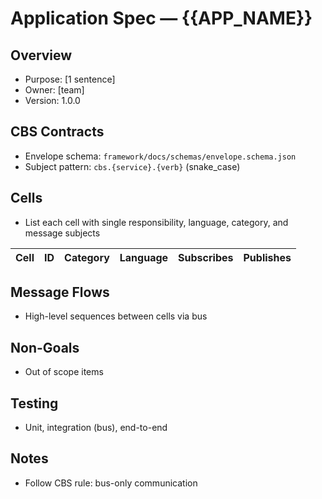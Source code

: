 # Application Spec — {{APP_NAME}}

## Overview
- Purpose: [1 sentence]
- Owner: [team]
- Version: 1.0.0

## CBS Contracts
- Envelope schema: `framework/docs/schemas/envelope.schema.json`
- Subject pattern: `cbs.{service}.{verb}` (snake_case)

## Cells
- List each cell with single responsibility, language, category, and message subjects

| Cell | ID | Category | Language | Subscribes | Publishes |
| ---- | -- | -------- | -------- | ---------- | --------- |

## Message Flows
- High-level sequences between cells via bus

## Non-Goals
- Out of scope items

## Testing
- Unit, integration (bus), end-to-end

## Notes
- Follow CBS rule: bus-only communication
